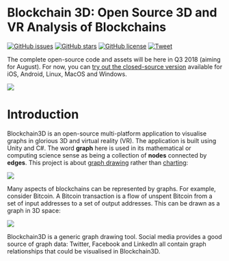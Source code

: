 # Blockchain 3D: Open Source 3D and VR Analysis of Blockchains

[![GitHub issues](https://img.shields.io/github/issues/KevinSmall/blockchain3d.svg)](https://github.com/KevinSmall/blockchain3d/issues) [![GitHub stars](https://img.shields.io/github/stars/KevinSmall/blockchain3d.svg)](https://github.com/KevinSmall/blockchain3d/stargazers) [![GitHub license](https://img.shields.io/github/license/KevinSmall/blockchain3d.svg)](https://github.com/KevinSmall/blockchain3d/blob/master/LICENSE) [![Tweet](https://img.shields.io/twitter/url/https/github.com/KevinSmall/blockchain3d.svg?style=social)](https://twitter.com/intent/tweet?text=Open-source%20blockchain%20data%20visualization%2C%20wow%21&url=https%3A%2F%2Fgithub.com%2FKevinSmall%2Fblockchain3d&hashtags=blockchain3d,bitcoin,ethereum,blockchain,visualization)


The complete open-source code and assets will be here in Q3 2018 (aiming for August). For now, you can [try out the closed-source version](http://blockchain3d.info/download/) available for iOS, Android, Linux, MacOS and Windows.

![](https://github.com/KevinSmall/blockchain3d.info/blob/master/assets/images/b3d-home-banner.jpg)

# Introduction
Blockchain3D is an open-source multi-platform application to visualise graphs in glorious 3D and virtual reality (VR).  The application is built using Unity and C#.  The word **graph** here is used in its mathematical or computing science sense as being a collection of **nodes** connected by **edges**. This project is about [graph drawing](https://en.wikipedia.org/wiki/Graph_drawing) rather than [charting](https://en.wikipedia.org/wiki/Chart):

![](https://github.com/KevinSmall/blockchain3d.info/blob/master/assets/images/graph_not_chart.png)

Many aspects of blockchains can be represented by graphs. For example, consider Bitcoin. A Bitcoin transaction is a flow of unspent Bitcoin from a set of input addresses to a set of output addresses. This can be drawn as a graph in 3D space:

![](https://github.com/KevinSmall/blockchain3d.info/blob/master/assets/images/b3d-page-how-to-use-tx-02.png)

Blockchain3D is a generic graph drawing tool. Social media provides a good source of graph data: Twitter, Facebook and LinkedIn all contain graph relationships that could be visualised in Blockchain3D.
